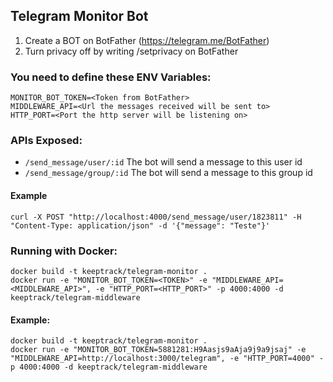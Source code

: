 ## Telegram Monitor Bot

1. Create a BOT on BotFather (https://telegram.me/BotFather)
2. Turn privacy off by writing /setprivacy on BotFather

### You need to define these ENV Variables:

```
MONITOR_BOT_TOKEN=<Token from BotFather>
MIDDLEWARE_API=<Url the messages received will be sent to>
HTTP_PORT=<Port the http server will be listening on>
```

### APIs Exposed:

* `/send_message/user/:id` The bot will send a message to this user id
* `/send_message/group/:id` The bot will send a message to this group id

#### Example

`curl -X POST "http://localhost:4000/send_message/user/1823811" -H "Content-Type: application/json" -d '{"message":
"Teste"}'`

### Running with Docker:

```
docker build -t keeptrack/telegram-monitor .
docker run -e "MONITOR_BOT_TOKEN=<TOKEN>" -e "MIDDLEWARE_API=<MIDDLEWARE_API>", -e "HTTP_PORT=<HTTP_PORT>" -p 4000:4000 -d keeptrack/telegram-middleware
```

#### Example:

```
docker build -t keeptrack/telegram-monitor .
docker run -e "MONITOR_BOT_TOKEN=5881281:H9Aasjs9aAja9j9a9jsaj" -e "MIDDLEWARE_API=http://localhost:3000/telegram", -e "HTTP_PORT=4000" -p 4000:4000 -d keeptrack/telegram-middleware
```
